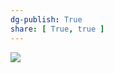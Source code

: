 ```yaml
---
dg-publish: True
share: [ True, true ]
---
```

![](https://explainxkcd.com/wiki/images/4/4d/git.png)